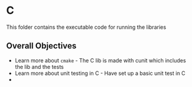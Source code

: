 # C

This folder contains the executable code for running the libraries

## Overall Objectives

* Learn more about `cmake` - The C lib is made with cunit which includes the lib and the tests
* Learn more about unit testing in C - Have set up a basic unit test in C
* 

